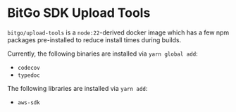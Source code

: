 # BitGo SDK Upload Tools

`bitgo/upload-tools` is a `node:22`-derived docker image which has a few npm packages pre-installed to reduce install times during builds.

Currently, the following binaries are installed via `yarn global add`:

- `codecov`
- `typedoc`

The following libraries are installed via `yarn add`:

- `aws-sdk`

